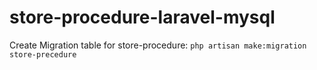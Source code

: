 # store-procedure-laravel-mysql

Create Migration table for store-procedure:
```php artisan make:migration store-precedure```
